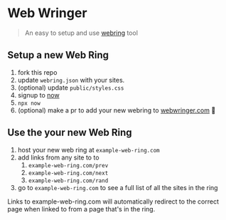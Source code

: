# Web Wringer
> An easy to setup and use [webring] tool

## Setup a new Web Ring

1. fork this repo
2. update `webring.json` with your sites.
3. (optional) update `public/styles.css`
3. signup to [now]
4. `npx now`
5. (optional) make a pr to add your new webring to [webwringer.com] 🙂

## Use the your new Web Ring
1. host your new web ring at `example-web-ring.com`
2. add links from any site to to
   1. `example-web-ring.com/prev`
   2. `example-web-ring.com/next`
   3. `example-web-ring.com/rand`
3. go to `example-web-ring.com` to see a full list of all the sites in the ring

Links to example-web-ring.com will automatically redirect to the correct page when linked to from a page that's in the ring.

[now]: https://zeit.co/now
[webring]: https://en.wikipedia.org/wiki/Webring
[webwringer.com]: https://webwringer.com
